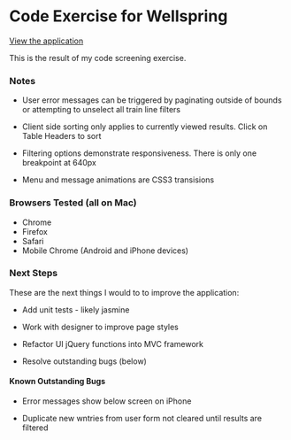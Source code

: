 Code Exercise for Wellspring
============================

[View the application](http://slatron.github.io/wellspring-exercise/index.html)

This is the result of my code screening exercise.

### Notes

* User error messages can be triggered by paginating outside of bounds or attempting to unselect all train line filters

* Client side sorting only applies to currently viewed results. Click on Table Headers to sort

* Filtering options demonstrate responsiveness. There is only one breakpoint at 640px

* Menu and message animations are CSS3 transisions

### Browsers Tested (all on Mac)

* Chrome
* Firefox
* Safari
* Mobile Chrome (Android and iPhone devices)

### Next Steps

These are the next things I would to to improve the application:

* Add unit tests - likely jasmine

* Work with designer to improve page styles

* Refactor UI jQuery functions into MVC framework

* Resolve outstanding bugs (below)

#### Known Outstanding Bugs

* Error messages show below screen on iPhone

* Duplicate new wntries from user form not cleared until results are filtered
